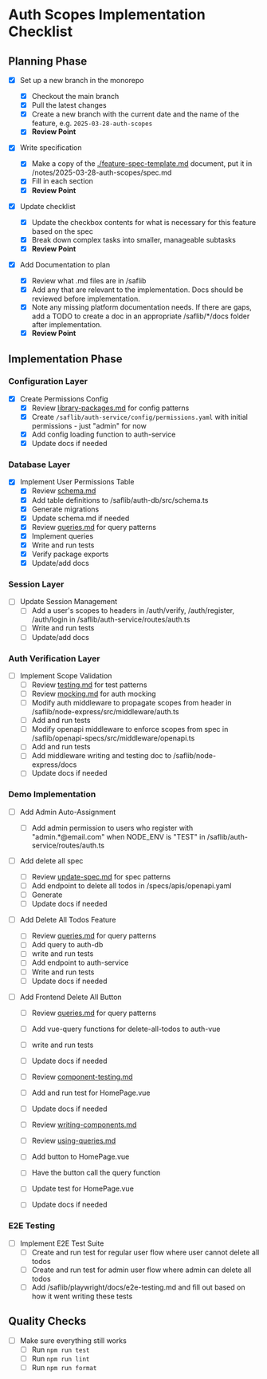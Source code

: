 # Auth Scopes Implementation Checklist

## Planning Phase

- [x] Set up a new branch in the monorepo

  - [x] Checkout the main branch
  - [x] Pull the latest changes
  - [x] Create a new branch with the current date and the name of the feature, e.g. `2025-03-28-auth-scopes`
  - [x] **Review Point**

- [x] Write specification

  - [x] Make a copy of the [./feature-spec-template.md](./feature-spec-template.md) document, put it in /notes/2025-03-28-auth-scopes/spec.md
  - [x] Fill in each section
  - [x] **Review Point**

- [x] Update checklist

  - [x] Update the checkbox contents for what is necessary for this feature based on the spec
  - [x] Break down complex tasks into smaller, manageable subtasks
  - [x] **Review Point**

- [x] Add Documentation to plan
  - [x] Review what .md files are in /saflib
  - [x] Add any that are relevant to the implementation. Docs should be reviewed before implementation.
  - [x] Note any missing platform documentation needs. If there are gaps, add a TODO to create a doc in an appropriate /saflib/\*/docs folder after implementation.
  - [x] **Review Point**

## Implementation Phase

### Configuration Layer

- [x] Create Permissions Config
  - [x] Review [library-packages.md](/saflib/monorepo/docs/library-packages.md) for config patterns
  - [x] Create `/saflib/auth-service/config/permissions.yaml` with initial permissions - just "admin" for now
  - [x] Add config loading function to auth-service
  - [x] Update docs if needed

### Database Layer

- [x] Implement User Permissions Table
  - [x] Review [schema.md](/saflib/drizzle-sqlite3/docs/schema.md)
  - [x] Add table definitions to /saflib/auth-db/src/schema.ts
  - [x] Generate migrations
  - [x] Update schema.md if needed
  - [x] Review [queries.md](/saflib/drizzle-sqlite3/docs/queries.md) for query patterns
  - [x] Implement queries
  - [x] Write and run tests
  - [x] Verify package exports
  - [x] Update/add docs

### Session Layer

- [ ] Update Session Management
  - [ ] Add a user's scopes to headers in /auth/verify, /auth/register, /auth/login in /saflib/auth-service/routes/auth.ts
  - [ ] Write and run tests
  - [ ] Update/add docs

### Auth Verification Layer

- [ ] Implement Scope Validation
  - [ ] Review [testing.md](/saflib/node-express-dev/docs/testing.md) for test patterns
  - [ ] Review [mocking.md](/saflib/node-express-dev/docs/mocking.md) for auth mocking
  - [ ] Modify auth middleware to propagate scopes from header in /saflib/node-express/src/middleware/auth.ts
  - [ ] Add and run tests
  - [ ] Modify openapi middleware to enforce scopes from spec in /saflib/openapi-specs/src/middleware/openapi.ts
  - [ ] Add and run tests
  - [ ] Add middleware writing and testing doc to /saflib/node-express/docs
  - [ ] Update docs if needed

### Demo Implementation

- [ ] Add Admin Auto-Assignment

  - [ ] Add admin permission to users who register with "admin.\*@email.com" when NODE_ENV is "TEST" in /saflib/auth-service/routes/auth.ts

- [ ] Add delete all spec

  - [ ] Review [update-spec.md](/saflib/openapi-specs/docs/update-spec.md) for spec patterns
  - [ ] Add endpoint to delete all todos in /specs/apis/openapi.yaml
  - [ ] Generate
  - [ ] Update docs if needed

- [ ] Add Delete All Todos Feature

  - [ ] Review [queries.md](/saflib/drizzle-sqlite3/docs/queries.md) for query patterns
  - [ ] Add query to auth-db
  - [ ] write and run tests
  - [ ] Add endpoint to auth-service
  - [ ] Write and run tests
  - [ ] Update docs if needed

- [ ] Add Frontend Delete All Button

  - [ ] Review [queries.md](/saflib/vue-spa/docs/adding-queries.md) for query patterns
  - [ ] Add vue-query functions for delete-all-todos to auth-vue
  - [ ] write and run tests
  - [ ] Update docs if needed

  - [ ] Review [component-testing.md](/saflib/vue-spa-dev/docs/component-testing.md)
  - [ ] Add and run test for HomePage.vue
  - [ ] Update docs if needed

  - [ ] Review [writing-components.md](/saflib/vue-spa/docs/writing-components.md)
  - [ ] Review [using-queries.md](/saflib/vue-spa/docs/using-queries.md)
  - [ ] Add button to HomePage.vue
  - [ ] Have the button call the query function
  - [ ] Update test for HomePage.vue
  - [ ] Update docs if needed

### E2E Testing

- [ ] Implement E2E Test Suite
  - [ ] Create and run test for regular user flow where user cannot delete all todos
  - [ ] Create and run test for admin user flow where admin can delete all todos
  - [ ] Add /saflib/playwright/docs/e2e-testing.md and fill out based on how it went writing these tests

## Quality Checks

- [ ] Make sure everything still works
  - [ ] Run `npm run test`
  - [ ] Run `npm run lint`
  - [ ] Run `npm run format`
